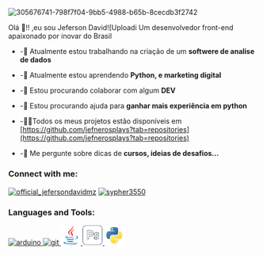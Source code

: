 ![305676741-798f7f04-9bb5-4988-b65b-8cecdb3f2742](https://github.com/Jefmz/Jefmz/assets/136089454/2c2584dc-bbcc-4af8-8409-47872ac94d72)

Olá 🖖!!
,eu sou Jeferson David</h1>![Uploadi
Um desenvolvedor front-end apaixonado por inovar do Brasil</h3>

- -🔭 Atualmente estou trabalhando na criação de um **softwere de analise de dados**

- -🌱 Atualmente estou aprendendo **Python, e marketing digital**

- -👯 Estou procurando colaborar com algum **DEV**

- -🤝 Estou procurando ajuda para **ganhar mais experiência em python**

- -👨‍💻Todos os meus projetos estão disponíveis em [https://github.com/jefnerosplays?tab=repositories](https://github.com/jefnerosplays?tab=repositories)

- -💬 Me pergunte sobre dicas de **cursos, ideias de desafios...**

<h3 align="left">Connect with me:</h3>
<p align="left">
<a href="https://instagram.com/official_jefersondavidmz" target="blank"><img align="center" src="https://raw.githubusercontent.com/rahuldkjain/github-profile-readme-generator/master/src/images/icons/Social/instagram.svg" alt="official_jefersondavidmz" height="30" width="40" /></a>
<a href="https://discord.gg/sypher3550" target="blank"><img align="center" src="https://raw.githubusercontent.com/rahuldkjain/github-profile-readme-generator/master/src/images/icons/Social/discord.svg" alt="sypher3550" height="30" width="40" /></a>
</p>

<h3 align="left">Languages and Tools:</h3>
<p align="left"> <a href="https://www.arduino.cc/" target="_blank" rel="noreferrer"> <img src="https://cdn.worldvectorlogo.com/logos/arduino-1.svg" alt="arduino" width="40" height="40"/> </a> <a href="https://git-scm.com/" target="_blank" rel="noreferrer"> <img src="https://www.vectorlogo.zone/logos/git-scm/git-scm-icon.svg" alt="git" width="40" height="40"/> </a> <a href="https://www.java.com" target="_blank" rel="noreferrer"> <img src="https://raw.githubusercontent.com/devicons/devicon/master/icons/java/java-original.svg" alt="java" width="40" height="40"/> </a> <a href="https://www.photoshop.com/en" target="_blank" rel="noreferrer"> <img src="https://raw.githubusercontent.com/devicons/devicon/master/icons/photoshop/photoshop-line.svg" alt="photoshop" width="40" height="40"/> </a> <a href="https://www.python.org" target="_blank" rel="noreferrer"> <img src="https://raw.githubusercontent.com/devicons/devicon/master/icons/python/python-original.svg" alt="python" width="40" height="40"/> </a> </p>
